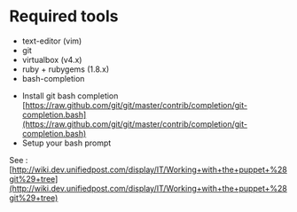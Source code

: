 <!SLIDE>

# Required tools

* text-editor (vim)
* git
* virtualbox (v4.x)
* ruby + rubygems (1.8.x)
* bash-completion

<!SLIDE lefty>

* Install git bash completion [https://raw.github.com/git/git/master/contrib/completion/git-completion.bash](https://raw.github.com/git/git/master/contrib/completion/git-completion.bash)
* Setup your bash prompt

See : [http://wiki.dev.unifiedpost.com/display/IT/Working+with+the+puppet+%28git%29+tree](http://wiki.dev.unifiedpost.com/display/IT/Working+with+the+puppet+%28git%29+tree)
